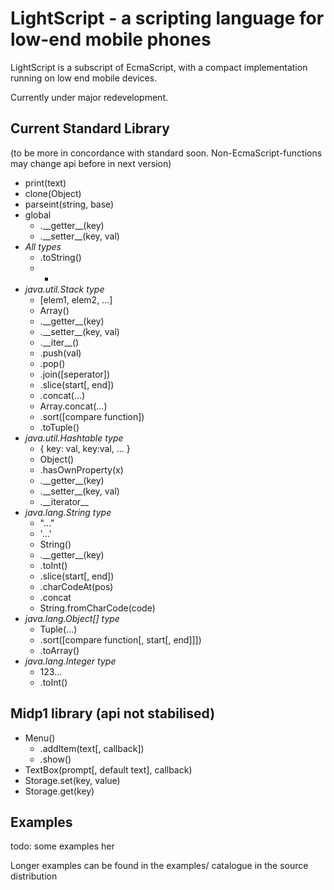 LightScript - a scripting language for low-end mobile phones
============================================================

LightScript is a subscript of EcmaScript,
with a compact implementation running
on low end mobile devices.

Currently under major redevelopment.

Current Standard Library
------------------------
(to be more in concordance with standard soon. Non-EcmaScript-functions may change api before in next version)

- print(text)
- clone(Object)
- parseint(string, base)
- global
    - .\_\_getter\_\_(key)
    - .\_\_setter\_\_(key, val)
- *All types*
    - .toString()
    - +
- *java.util.Stack type*
    - [elem1, elem2, ...]
    - Array()
    - .\_\_getter\_\_(key)
    - .\_\_setter\_\_(key, val)
    - .\_\_iter\_\_()
    - .push(val)
    - .pop()
    - .join([seperator])
    - .slice(start[, end])
    - .concat(...)
    - Array.concat(...)
    - .sort([compare function])
    - .toTuple()
- *java.util.Hashtable type*
    - { key: val, key:val, ... }
    - Object()
    - .hasOwnProperty(x)
    - .\_\_getter\_\_(key)
    - .\_\_setter\_\_(key, val)
    - .\_\_iterator\_\_
- *java.lang.String type*
    - "..."
    - '...'
    - String()
    - .\_\_getter\_\_(key)
    - .toInt()
    - .slice(start[, end])
    - .charCodeAt(pos)
    - .concat
    - String.fromCharCode(code)
- *java.lang.Object[] type*
    - Tuple(...)
    - .sort([compare function[, start[, end]]])
    - .toArray()
- *java.lang.Integer type*
    - 123...
    - .toInt()

Midp1 library (api not stabilised)
----------------------------------

- Menu()
    - .addItem(text[, callback])
    - .show()
- TextBox(prompt[, default text], callback)
- Storage.set(key, value)
- Storage.get(key)

Examples
--------

todo: some examples her

Longer examples can be found in the examples/ catalogue in the source distribution
